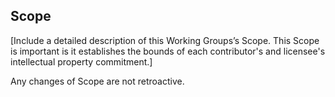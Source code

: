 ## Scope

[Include a detailed description of this Working Groups’s Scope.  This Scope is important is it establishes the bounds of each contributor's and licensee's intellectual property commitment.]

Any changes of Scope are not retroactive.
